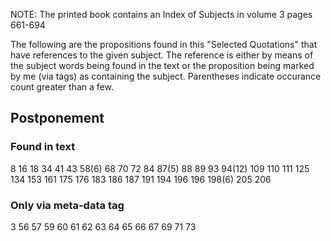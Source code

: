 NOTE: The printed book contains an Index of Subjects in volume 3 pages 661-694

The following are the propositions found in this "Selected Quotations" that have references to the given subject. The reference is either by means of the subject words being found in the text or the proposition being marked by me (via tags) as containing the subject. Parentheses indicate occurance count greater than a few.
## Postponement
### Found in text
8 16 18 34 41 43 58(6) 68 70 72 84 87(5) 88 89 93 94(12)
109 110 111 125 134 153 161 175 176 183 186 187 191
194 196 196 198(6) 205 206
### Only via meta-data tag
3 56 57 59 60 61 62 63 64 65 66 67 69 71 73